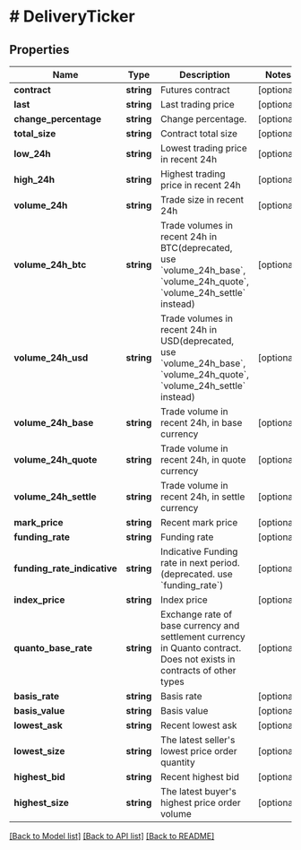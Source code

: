 # # DeliveryTicker

## Properties

Name | Type | Description | Notes
------------ | ------------- | ------------- | -------------
**contract** | **string** | Futures contract | [optional] 
**last** | **string** | Last trading price | [optional] 
**change_percentage** | **string** | Change percentage. | [optional] 
**total_size** | **string** | Contract total size | [optional] 
**low_24h** | **string** | Lowest trading price in recent 24h | [optional] 
**high_24h** | **string** | Highest trading price in recent 24h | [optional] 
**volume_24h** | **string** | Trade size in recent 24h | [optional] 
**volume_24h_btc** | **string** | Trade volumes in recent 24h in BTC(deprecated, use &#x60;volume_24h_base&#x60;, &#x60;volume_24h_quote&#x60;, &#x60;volume_24h_settle&#x60; instead) | [optional] 
**volume_24h_usd** | **string** | Trade volumes in recent 24h in USD(deprecated, use &#x60;volume_24h_base&#x60;, &#x60;volume_24h_quote&#x60;, &#x60;volume_24h_settle&#x60; instead) | [optional] 
**volume_24h_base** | **string** | Trade volume in recent 24h, in base currency | [optional] 
**volume_24h_quote** | **string** | Trade volume in recent 24h, in quote currency | [optional] 
**volume_24h_settle** | **string** | Trade volume in recent 24h, in settle currency | [optional] 
**mark_price** | **string** | Recent mark price | [optional] 
**funding_rate** | **string** | Funding rate | [optional] 
**funding_rate_indicative** | **string** | Indicative Funding rate in next period. (deprecated. use &#x60;funding_rate&#x60;) | [optional] 
**index_price** | **string** | Index price | [optional] 
**quanto_base_rate** | **string** | Exchange rate of base currency and settlement currency in Quanto contract. Does not exists in contracts of other types | [optional] 
**basis_rate** | **string** | Basis rate | [optional] 
**basis_value** | **string** | Basis value | [optional] 
**lowest_ask** | **string** | Recent lowest ask | [optional] 
**lowest_size** | **string** | The latest seller&#39;s lowest price order quantity | [optional] 
**highest_bid** | **string** | Recent highest bid | [optional] 
**highest_size** | **string** | The latest buyer&#39;s highest price order volume | [optional] 

[[Back to Model list]](../../README.md#documentation-for-models) [[Back to API list]](../../README.md#documentation-for-api-endpoints) [[Back to README]](../../README.md)
